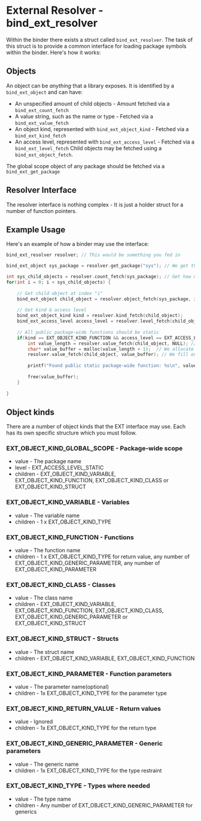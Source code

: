 # External Resolver - bind_ext_resolver
Within the binder there exists a struct called `bind_ext_resolver`. The task of this struct is to
provide a common interface for loading package symbols within the binder. Here's how it works:

## Objects
An object can be *anything* that a library exposes. It is identified by a `bind_ext_object` and can have:
- An unspecified amount of child objects - Amount fetched via a `bind_ext_count_fetch`
- A value string, such as the name or type - Fetched via a `bind_ext_value_fetch`
- An object kind, represented with `bind_ext_object_kind` - Fetched via a `bind_ext_kind_fetch`
- An access level, represented with `bind_ext_access_level` - Fetched via a `bind_ext_level_fetch`
Child objects may be fetched using a `bind_ext_object_fetch`.

The global scope object of any package should be fetched via a `bind_ext_get_package`

## Resolver Interface
The resolver interface is nothing complex - It is just a holder struct for a number of function pointers.

## Example Usage
Here's an example of how a binder may use the interface:
```c
bind_ext_resolver resolver; // This would be something you fed in

bind_ext_object sys_package = resolver.get_package("sys"); // We get the sys package

int sys_child_objects = resolver.count_fetch(sys_package); // Get how many child objects there are.
for(int i = 0; i < sys_child_objects) {
    
    // Get child object at index "i"
    bind_ext_object child_object = resolver.object_fetch(sys_package, i);
    
    // Get kind & access level
    bind_ext_object_kind kind = resolver.kind_fetch(child_object);
    bind_ext_access_level access_level = resolver.level_fetch(child_object);
    
    // All public package-wide functions should be static
    if(kind == EXT_OBJECT_KIND_FUNCTION && access_level == EXT_ACCESS_LEVEL_STATIC) {
        int value_length = resolver.value_fetch(child_object, NULL); // We get the string length
        char* value_buffer = malloc(value_length + 1);  // We allocate our string buffer
        resolver.value_fetch(child_object, value_buffer); // We fill our string buffer
        
        printf("Found public static package-wide function: %s\n", value_buffer);
        
        free(value_buffer);
    }
    
}
```

## Object kinds
There are a number of object kinds that the EXT interface may use. Each has its own specific structure which
you must follow.

### EXT_OBJECT_KIND_GLOBAL_SCOPE - Package-wide scope
- value - The package name
- level - EXT_ACCESS_LEVEL_STATIC
- children - EXT_OBJECT_KIND_VARIABLE, EXT_OBJECT_KIND_FUNCTION, EXT_OBJECT_KIND_CLASS or EXT_OBJECT_KIND_STRUCT

### EXT_OBJECT_KIND_VARIABLE - Variables
- value - The variable name
- children - 1 x EXT_OBJECT_KIND_TYPE

### EXT_OBJECT_KIND_FUNCTION - Functions
- value - The function name
- children - 1 x EXT_OBJECT_KIND_TYPE for return value, any number of EXT_OBJECT_KIND_GENERIC_PARAMETER, any number of
  EXT_OBJECT_KIND_PARAMETER

### EXT_OBJECT_KIND_CLASS - Classes
- value - The class name
- children - EXT_OBJECT_KIND_VARIABLE, EXT_OBJECT_KIND_FUNCTION, EXT_OBJECT_KIND_CLASS, 
    EXT_OBJECT_KIND_GENERIC_PARAMETER or EXT_OBJECT_KIND_STRUCT

### EXT_OBJECT_KIND_STRUCT - Structs
- value - The struct name
- children - EXT_OBJECT_KIND_VARIABLE, EXT_OBJECT_KIND_FUNCTION

### EXT_OBJECT_KIND_PARAMETER - Function parameters
- value - The parameter name(optional)
- children - 1x EXT_OBJECT_KIND_TYPE for the parameter type

### EXT_OBJECT_KIND_RETURN_VALUE - Return values
- value - Ignored
- children - 1x EXT_OBJECT_KIND_TYPE for the return type

### EXT_OBJECT_KIND_GENERIC_PARAMETER - Generic parameters
- value - The generic name
- children - 1x EXT_OBJECT_KIND_TYPE for the type restraint

### EXT_OBJECT_KIND_TYPE - Types where needed
- value - The type name
- children - Any number of EXT_OBJECT_KIND_GENERIC_PARAMETER for generics